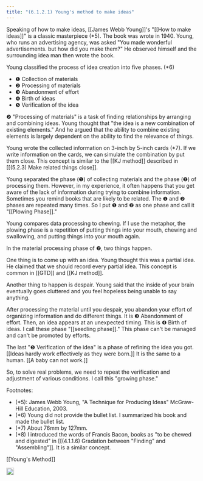 ```yaml
---
title: "(6.1.2.1) Young's method to make ideas"
---
```


Speaking of how to make ideas, [[James Webb Young]]'s "[[How to make ideas]]" is a classic masterpiece (*5). The book was wrote in 1940. Young, who runs an advertising agency, was asked "You made wonderful advertisements. but how did you make them?" He observed himself and the surrounding idea man then wrote the book.

Young classified the process of idea creation into five phases. (*6)

- ❶ Collection of materials
- ❷ Processing of materials
- ❸ Abandonment of effort
- ❹ Birth of ideas
- ❺ Verification of the idea

❷ "Processing of materials" is a task of finding relationships by arranging and combining ideas. Young thought that "the idea is a new combination of existing elements." And he argued that the ability to combine existing elements is largely dependent on the ability to find the relevance of things.

Young wrote the collected information on 3-inch by 5-inch cards (*7). If we write information on the cards, we can simulate the combination by put them close. This concept is similar to the [[KJ method]] described in [[(5.2.3) Make related things close]].

Young separated the phase (❶) of collecting materials and the phase (❷) of processing them. However, in my experience, it often happens that you get aware of the lack of information during trying to combine information. Sometimes you remind books that are likely to be related. The ❶ and ❷ phases are repeated many times. So I put ❶ and ❷ as one phase and call it "[[Plowing Phase]]."

Young compares data processing to chewing. If I use the metaphor, the plowing phase is a repetition of putting things into your mouth, chewing and swallowing, and putting things into your mouth again.

In the material processing phase of ❷, two things happen.

One thing is to come up with an idea. Young thought this was a partial idea. He claimed that we should record every partial idea. This concept is common in [[GTD]] and [[KJ method]].

Another thing to happen is despair. Young said that the inside of your brain eventually goes cluttered and you feel hopeless being unable to say anything.

After processing the material until you despair, you abandon your effort of organizing information and do different things. It is ❸ Abandonment of effort. Then, an idea appears at an unexpected timing. This is ❹ Birth of ideas. I call these phase "[[seedling phase]]." This phase can't be managed and can't be promoted by efforts.

The last "❺ Verification of the idea" is a phase of refining the idea you got. [[Ideas hardly work effectively as they were born.]] It is the same to a human. [[A baby can not work.]]

So, to solve real problems, we need to repeat the verification and adjustment of various conditions. I call this "growing phase."

Footnotes:
- (*5): James  Webb  Young,  "A  Technique for Producing Ideas" McGraw-Hill  Education,  2003.
- (*6) Young did not provide the bullet list. I summarized his book and made the bullet list.
- (*7) About 76mm by 127mm.
- (*8) I introduced the words of Francis  Bacon, books as "to be chewed and digested" in [[(4.1.1.6) Gradation between "Finding" and "Assembling"]]. It is a similar concept.

[[Young's Method]]

<img src='https://scrapbox.io/api/pages/nishio/en/icon' alt='en.icon' height="19.5"/>